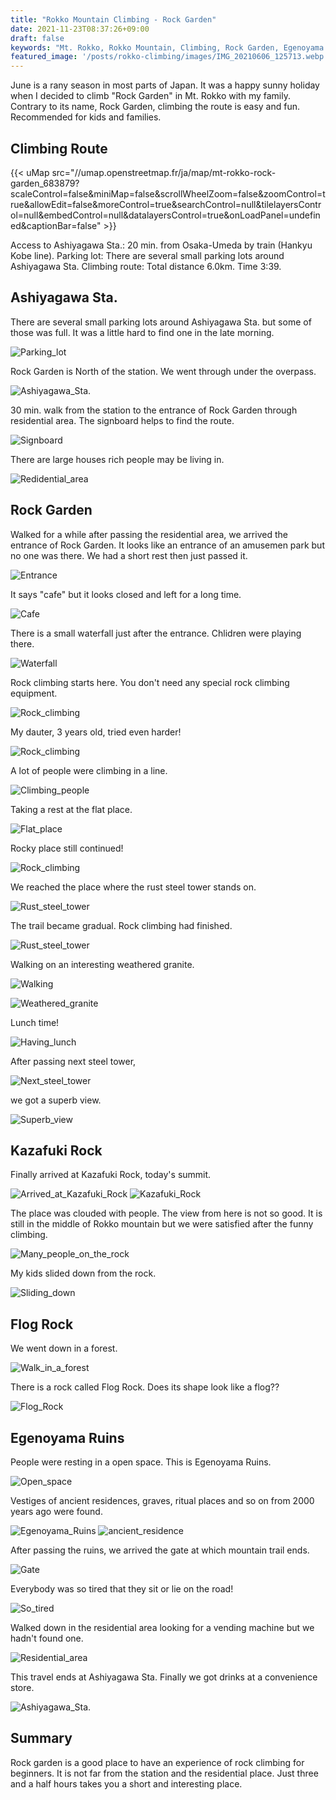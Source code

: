 ```yaml
---
title: "Rokko Mountain Climbing - Rock Garden"
date: 2021-11-23T08:37:26+09:00
draft: false
keywords: "Mt. Rokko, Rokko Mountain, Climbing, Rock Garden, Egenoyama Ruins"
featured_image: '/posts/rokko-climbing/images/IMG_20210606_125713.webp'
---
```


<!-- ![Kazafukiiwa](images/IMG_20210606_125713.webp) -->

June is a rany season in most parts of Japan. It was a happy sunny holiday when I decided to climb "Rock Garden" in Mt. Rokko with my family. Contrary to its name, Rock Garden, climbing the route is easy and fun. Recommended for kids and families.

## Climbing Route

{{< uMap src="//umap.openstreetmap.fr/ja/map/mt-rokko-rock-garden_683879?scaleControl=false&miniMap=false&scrollWheelZoom=false&zoomControl=true&allowEdit=false&moreControl=true&searchControl=null&tilelayersControl=null&embedControl=null&datalayersControl=true&onLoadPanel=undefined&captionBar=false" >}}

Access to Ashiyagawa Sta.: 20 min. from Osaka-Umeda by train (Hankyu Kobe line).
Parking lot: There are several small parking lots around Ashiyagawa Sta.
Climbing route: Total distance 6.0km. Time 3:39.

## Ashiyagawa Sta.

There are several small parking lots around Ashiyagawa Sta. but some of those was full. It was a little hard to find one in the late morning.

![Parking_lot](images/IMG_20210606_103344.webp)

Rock Garden is North of the station. We went through under the overpass.

![Ashiyagawa_Sta.](images/IMG_20210606_104711.webp)

30 min. walk from the station to the entrance of Rock Garden through residential area. The signboard helps to find the route.

![Signboard](images/IMG_20210606_110210.webp)

There are large houses rich people may be living in.

![Redidential_area](images/IMG_20210606_111112.webp)

## Rock Garden

Walked for a while after passing the residential area, we arrived the entrance of Rock Garden. It looks like an entrance of an amusemen park but no one was there. We had a short rest then just passed it.

![Entrance](images/IMG_20210606_112523.webp)

It says "cafe" but it looks closed and left for a long time.

![Cafe](images/IMG_20210606_112954.webp)

There is a small waterfall just after the entrance. Chlidren were playing there.

![Waterfall](images/IMG_20210606_113021.webp)

Rock climbing starts here. You don't need any special rock climbing equipment.

![Rock_climbing](images/IMG_20210606_113540.webp)

My dauter, 3 years old, tried even harder!

![Rock_climbing](images/IMG_20210606_113808.webp)

A lot of people were climbing in a line.

![Climbing_people](images/IMG_20210606_114024.webp)

Taking a rest at the flat place.

![Flat_place](images/IMG_20210606_114232.webp)

Rocky place still continued!

![Rock_climbing](images/IMG_20210606_114413.webp)

We reached the place where the rust steel tower stands on.

![Rust_steel_tower](images/IMG_20210606_121101.webp)

The trail became gradual. Rock climbing had finished.

![Rust_steel_tower](images/IMG_20210606_121117.webp)

Walking on an interesting weathered granite.

![Walking](images/IMG_20210606_121155.webp)

![Weathered_granite](images/IMG_20210606_121235.webp)

Lunch time!

![Having_lunch](images/IMG_20210606_122556.webp)

After passing next steel tower,

![Next_steel_tower](images/IMG_20210606_123950.webp)

we got a superb view.

![Superb_view](images/IMG_20210606_124937.webp)

## Kazafuki Rock

Finally arrived at Kazafuki Rock, today's summit.

![Arrived_at_Kazafuki_Rock](images/IMG_20210606_125507.webp)
![Kazafuki_Rock](images/IMG_20210606_125607.webp)


The place was clouded with people. The view from here is not so good. It is still in the middle of Rokko mountain but we were satisfied after the funny climbing.

![Many_people_on_the_rock](images/IMG_20210606_125713.webp)

My kids slided down from the rock.

![Sliding_down](images/IMG_20210606_131351.webp)

## Flog Rock

We went down in a forest.

![Walk_in_a_forest](images/IMG_20210606_133657.webp)

There is a rock called Flog Rock. Does its shape look like a flog??

![Flog_Rock](images/IMG_20210606_133846.webp)

## Egenoyama Ruins

People were resting in a open space. This is Egenoyama Ruins. 

![Open_space](images/IMG_20210606_140212.webp)

Vestiges of ancient residences, graves, ritual places and so on from 2000 years ago were found.

![Egenoyama_Ruins](images/IMG_20210606_140255.webp)
![ancient_residence](images/IMG_20210606_140321.webp)

After passing the ruins, we arrived the gate at which mountain trail ends.

![Gate](images/IMG_20210606_141332.webp)

Everybody was so tired that they sit or lie on the road!

![So_tired](images/IMG_20210606_141409.webp)

Walked down in the residential area looking for a vending machine but we hadn't found one.

![Residential_area](images/IMG_20210606_141726.webp)

This travel ends at Ashiyagawa Sta. Finally we got drinks at a convenience store.

![Ashiyagawa_Sta.](images/IMG_20210606_143314.webp)

## Summary

Rock garden is a good place to have an experience of rock climbing for beginners. It is not far from the station and the residential place. Just three and a half hours takes you a short and interesting place.
